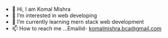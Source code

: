 - 👋 Hi, I am Komal Mishra
- 👀 I’m interested in web developing
- 🌱 I’m currently learning mern stack web development
- 📫 How to reach me ...Emailid- komalmishra.bca@gmail.com

<!---
Komal-mishra-au13/Komal-mishra-au13 is a ✨ special ✨ repository because its `README.md` (this file) appears on your GitHub profile.
You can click the Preview link to take a look at your changes.
--->

